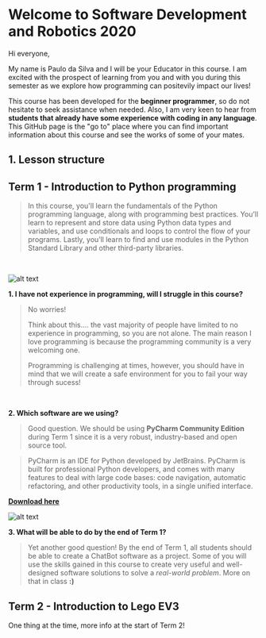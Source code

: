 # Welcome to Software Development and Robotics 2020

Hi everyone, 

My name is Paulo da Silva and I will be your Educator in this course. I am excited with the prospect of learning from you and with you during this semester as we explore how programming can positevily impact our lives! 

This course has been developed for the **beginner programmer**, so do not hesitate to seek assistance when needed. Also, I am very keen to hear from **students that already have some experience with coding in any language**. This GitHub page is the "go to" place where you can find important information about this course and see the works of some of your mates.


## 1. Lesson structure

## Term 1 - Introduction to Python programming

> In this course, you'll learn the fundamentals of the Python programming language, along with programming best practices. You’ll learn to represent and store data using Python data types and variables, and use conditionals and loops to control the flow of your programs.  Lastly, you’ll learn to find and use modules in the Python Standard Library and other third-party libraries.
<br>

![alt text](https://cdn.shopify.com/s/files/1/0185/1576/files/NavImageAssets-More-FAQ.png?v=1506554211 "FAQ")<br>

**1. I have not experience in programming, will I struggle in this course?**

> No worries!
> 
> Think about this.... the vast majority of people have limited to no experience in programming, so you are not alone. The main reason I love programming is because the programming community is a very welcoming one. 
> 
> Programming is challenging at times, however, you should have in mind that we will create a safe environment for you to fail your way through sucess!
<br>

**2. Which software are we using?**

> Good question. We should be using **PyCharm Community Edition** during Term 1 since it is a very robust, industry-based and open source tool.

> PyCharm is an IDE for Python developed by JetBrains. PyCharm is built for professional Python developers, and comes with many features to deal with large code bases: code navigation, automatic refactoring, and other productivity tools, in a single unified interface.

**[Download here](https://www.jetbrains.com/pycharm/download/#section=windows)**
<br>

![alt text](https://external-content.duckduckgo.com/iu/?u=https%3A%2F%2Ftse4.mm.bing.net%2Fth%3Fid%3DOIP.2pw0zQjV3btNQ2l6UB_qKgAAAA%26pid%3DApi&f=1 "PyCharm")

**3. What will be able to do by the end of Term 1?**

> Yet another good question! By the end of Term 1, all students should be able to create a ChatBot software as a project. Some of you will use the skills gained in this course to create very useful and well-designed software solutions to solve a *real-world problem*. More on that in class **:)**


## Term 2 - Introduction to Lego EV3

One thing at the time, more info at the start of Term 2!
